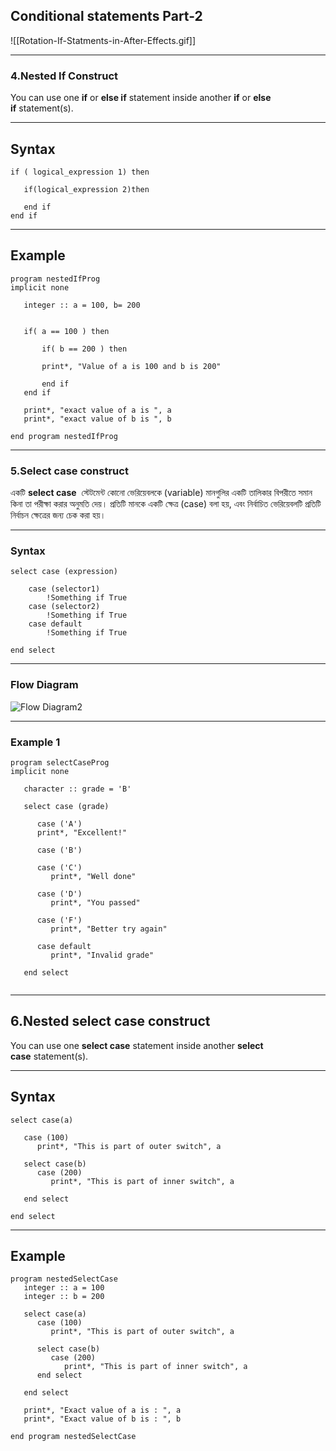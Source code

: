 ## Conditional statements Part-2
![[Rotation-If-Statments-in-After-Effects.gif]]

---
### 4.Nested If Construct
You can use one **if** or **else if** statement inside another **if** or **else if** statement(s).

---

## Syntax

```
if ( logical_expression 1) then
   
   if(logical_expression 2)then 

   end if
end if

```

---

## Example
```
program nestedIfProg
implicit none

   integer :: a = 100, b= 200
 

   if( a == 100 ) then
      
	   if( b == 200 ) then
  
	   print*, "Value of a is 100 and b is 200" 
  
	   end if
   end if
   
   print*, "exact value of a is ", a
   print*, "exact value of b is ", b
 
end program nestedIfProg

```


---
### 5.Select case construct
একটি **select case**  স্টেটমেন্ট কোনো ভেরিয়েবলকে (variable) মানগুলির একটি তালিকার বিপরীতে সমান কিনা তা পরীক্ষা করার অনুমতি দেয়। প্রতিটি মানকে একটি ক্ষেত্র (case) বলা হয়, এবং নির্বাচিত ভেরিয়েবলটি প্রতিটি নির্বাচন ক্ষেত্রের জন্য চেক করা হয়।

---

### Syntax

```
select case (expression) 

	case (selector1)   
		!Something if True       
	case (selector2)      
		!Something if True     
	case default          
		!Something if True
  
end select 
```

---

### Flow Diagram

![Flow Diagram2](https://www.tutorialspoint.com/fortran/images/select_case_flow_diagram.jpg)

---

### Example 1

```
program selectCaseProg
implicit none

   character :: grade = 'B'

   select case (grade)
   
      case ('A') 
      print*, "Excellent!" 

      case ('B')
      
      case ('C') 
         print*, "Well done" 

      case ('D')
         print*, "You passed" 

      case ('F')
         print*, "Better try again" 

      case default
         print*, "Invalid grade" 
      
   end select
   
   ```
---
## 6.Nested select case construct

You can use one **select case** statement inside another **select case** statement(s).

---
## Syntax
```
select case(a) 

   case (100) 
      print*, "This is part of outer switch", a 

   select case(b) 
      case (200)
         print*, "This is part of inner switch", a 

   end select
      
end select
```


---

## Example

```
program nestedSelectCase
   integer :: a = 100
   integer :: b = 200
 
   select case(a) 
      case (100) 
         print*, "This is part of outer switch", a 
         
      select case(b) 
         case (200)
            print*, "This is part of inner switch", a 
      end select
      
   end select
   
   print*, "Exact value of a is : ", a 
   print*, "Exact value of b is : ", b 
 
end program nestedSelectCase
```
